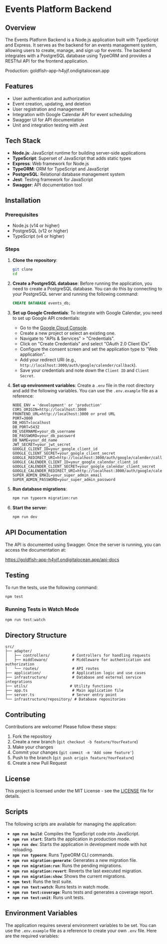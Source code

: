 # Events Platform Backend

## Overview

The Events Platform Backend is a Node.js application built with TypeScript and Express. It serves as the backend for an events management system, allowing users to create, manage, and sign up for events. The backend integrates with a PostgreSQL database using TypeORM and provides a RESTful API for the frontend application.

Production: goldfish-app-h4yjf.ondigitalocean.app

## Features

- User authentication and authorization
- Event creation, updating, and deletion
- User registration and management
- Integration with Google Calendar API for event scheduling
- Swagger UI for API documentation
- Unit and integration testing with Jest

## Tech Stack

- **Node.js**: JavaScript runtime for building server-side applications
- **TypeScript**: Superset of JavaScript that adds static types
- **Express**: Web framework for Node.js
- **TypeORM**: ORM for TypeScript and JavaScript
- **PostgreSQL**: Relational database management system
- **Jest**: Testing framework for JavaScript
- **Swagger**: API documentation tool

## Installation

### Prerequisites

- Node.js (v14 or higher)
- PostgreSQL (v12 or higher)
- TypeScript (v4 or higher)

### Steps

1. **Clone the repository**:
   ```bash
   git clone 
   cd 
   ```

2. **Create a PostgreSQL database**:
   Before running the application, you need to create a PostgreSQL database. You can do this by connecting to your PostgreSQL server and running the following command:
   ```sql
   CREATE DATABASE events_db;
   ```

3. **Set up Google Credentials**:
   To integrate with Google Calendar, you need to set up Google API credentials:
   - Go to the [Google Cloud Console](https://console.cloud.google.com/).
   - Create a new project or select an existing one.
   - Navigate to "APIs & Services" > "Credentials".
   - Click on "Create Credentials" and select "OAuth 2.0 Client IDs".
   - Configure the consent screen and set the application type to "Web application".
   - Add your redirect URI (e.g., `http://localhost:3000/auth/google/calender/callback`).
   - Save your credentials and note down the `Client ID` and `Client Secret`.

4. **Set up environment variables**:
   Create a `.env` file in the root directory and add the following variables. You can use the `.env.example` file as a reference:

   ```env
   NODE_ENV = 'development' or 'production' 
   CORS_ORIGIN=http://localhost:3000
   FRONTEND_URL=http://localhost:3000 or prod URL
   PORT=3000
   DB_HOST=localhost
   DB_PORT=5432
   DB_USERNAME=your_db_username
   DB_PASSWORD=your_db_password
   DB_NAME=your_dd_name
   JWT_SECRET=your_jwt_secret
   GOOGLE_CLIENT_ID=your_google_client_id
   GOOGLE_CLIENT_SECRET=your_google_client_secret
   GOOGLE_REDIRECT_URI=http://localhost:3000/auth/google/calender/callback
   GOOGLE_CALENDER_CLIENT_ID=your_google_calendar_client_id
   GOOGLE_CALENDER_CLIENT_SECRET=your_google_calendar_client_secret
   GOOGLE_CALENDER_REDIRECT_URI=http://localhost:3000/auth/google/calender/callback
   SUPER_ADMIN_EMAIL=your_super_admin_email
   SUPER_ADMIN_PASSWORD=your_super_admin_password
   ```

5. **Run database migrations**:
   ```bash
   npm run typeorm migration:run
   ```

6. **Start the server**:
   ```bash
   npm run dev
   ```

## API Documentation

The API is documented using Swagger. Once the server is running, you can access the documentation at:

https://goldfish-app-h4yjf.ondigitalocean.app/api-docs

## Testing

To run the tests, use the following command:
```bash
npm test
```

### Running Tests in Watch Mode
```bash
npm run test:watch
```

## Directory Structure

```
src/
├── adapter/
│   ├── controllers/          # Controllers for handling requests
│   ├── middleware/           # Middleware for authentication and authorization
│   └── routes/               # API routes
├── application/              # Application logic and use cases
├── infrastructure/           # Database and external service integrations
├── utils/                   # Utility functions
├── app.ts                    # Main application file
├── server.ts                 # Server entry point
└── infrastructure/repository/ # Database repositories
```

## Contributing

Contributions are welcome! Please follow these steps:

1. Fork the repository
2. Create a new branch (`git checkout -b feature/YourFeature`)
3. Make your changes
4. Commit your changes (`git commit -m 'Add some feature'`)
5. Push to the branch (`git push origin feature/YourFeature`)
6. Create a new Pull Request

## License

This project is licensed under the MIT License - see the [LICENSE](LICENSE) file for details.

## Scripts

The following scripts are available for managing the application:

- **`npm run build`**: Compiles the TypeScript code into JavaScript.
- **`npm run start`**: Starts the application in production mode.
- **`npm run dev`**: Starts the application in development mode with hot reloading.
- **`npm run typeorm`**: Runs TypeORM CLI commands.
- **`npm run migration:generate`**: Generates a new migration file.
- **`npm run migration:run`**: Runs the pending migrations.
- **`npm run migration:revert`**: Reverts the last executed migration.
- **`npm run migration:show`**: Shows the current migrations.
- **`npm test`**: Runs the test suite.
- **`npm run test:watch`**: Runs tests in watch mode.
- **`npm run test:coverage`**: Runs tests and generates a coverage report.
- **`npm run test:unit`**: Runs unit tests.

## Environment Variables

The application requires several environment variables to be set. You can use the `.env.example` file as a reference to create your own `.env` file. Here are the required variables: